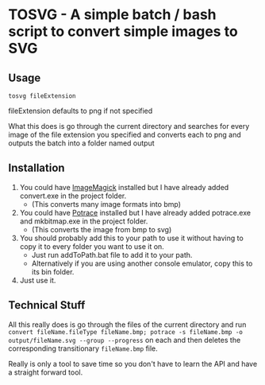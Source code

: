 TOSVG - A simple batch / bash script to convert simple images to SVG
============================================================

Usage
------------

``tosvg fileExtension``

fileExtension defaults to png if not specified

What this does is go through the current directory and searches for every image of the file extension you specified and converts each to png and outputs the batch into a folder named output

Installation
-------------

1. You could have [ImageMagick](http://www.imagemagick.org/script/index.php) installed but I have already added convert.exe in the project folder.
	* (This converts many image formats into bmp)
2. You could have [Potrace](http://potrace.sourceforge.net/) installed but I have already added potrace.exe and mkbitmap.exe in the project folder.
	* (This converts the image from bmp to svg)
3. You should probably add this to your path to use it without having to copy it to every folder you want to use it on.
	* Just run addToPath.bat file to add it to your path.
	* Alternatively if you are using another console emulator, copy this to its bin folder.
4. Just use it.

Technical Stuff
---------------

All this really does is go through the files of the current directory and run ``convert fileName.fileType fileName.bmp; potrace -s fileName.bmp -o output/fileName.svg --group --progress`` on each and then deletes the corresponding transitionary ``fileName.bmp`` file.

Really is only a tool to save time so you don't have to learn the API and have a straight forward tool.